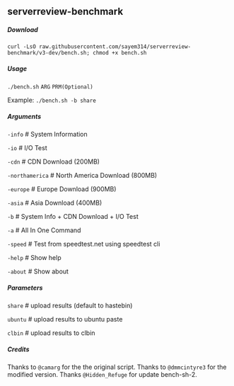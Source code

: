 ## serverreview-benchmark

##### Download

`curl -LsO raw.githubusercontent.com/sayem314/serverreview-benchmark/v3-dev/bench.sh; chmod +x bench.sh`

##### Usage

`./bench.sh` `ARG` `PRM(Optional)`

Example: `./bench.sh -b share`

##### Arguments

`-info` # System Information

`-io` # I/O Test

`-cdn` # CDN Download (200MB)

`-northamerica` # North America Download (800MB)

`-europe` # Europe Download (900MB)

`-asia` # Asia Download (400MB)

`-b` # System Info + CDN Download + I/O Test

`-a` # All In One Command

`-speed` # Test from speedtest.net using speedtest cli

`-help` # Show help

`-about` # Show about

##### Parameters

`share` # upload results (default to hastebin)

`ubuntu` # upload results to ubuntu paste

`clbin` # upload results to clbin

##### _Credits_

Thanks to `@camarg` for the the original script. Thanks to `@dmmcintyre3` for the modified version. Thanks `@Hidden_Refuge` for update bench-sh-2.
